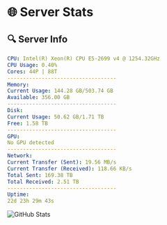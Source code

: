 # 🌐 Server Stats
## 🔍 Server Info
```yaml
CPU: Intel(R) Xeon(R) CPU E5-2699 v4 @ 1254.32GHz
CPU Usage: 0.40%
Cores: 44P | 88T
-----------------------------------
Memory:
Current Usage: 144.28 GB/503.74 GB
Available: 356.00 GB
-----------------------------------
Disk:
Current Usage: 50.62 GB/1.71 TB
Free: 1.58 TB
-----------------------------------
GPU:
No GPU detected
-----------------------------------
Network:
Current Transfer (Sent): 19.56 MB/s
Current Transfer (Received): 118.66 KB/s
Total Sent: 169.38 TB
Total Received: 2.51 TB
-----------------------------------
Uptime:
22d 23h 29m 43s
```
![GitHub Stats](https://img.shields.io/badge/Updated-2025-03-02_22:13:01-blue)